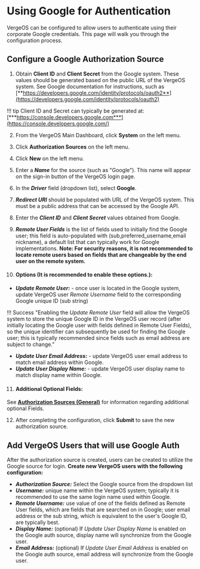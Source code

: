 # Using Google for Authentication

VergeOS can be configured to allow users to authenticate using their corporate Google credentials.  This page will walk you through the configuration process.

## Configure a Google Authorization Source

1. Obtain **Client ID** and **Client Secret** from the Google system. These values should be generated based on the public URL of the VergeOS system. See Google documentation for instructions, such as [**https://developers.google.com/identity/protocols/oauth2**](https://developers.google.com/identity/protocols/oauth2)

!!! tip 
    Client ID and Secret can typically be generated at: [***https://console.developers.google.com***](https://console.developers.google.com/)

2. From the VergeOS Main Dashboard, click **System** on the left menu.
2. Click **Authorization Sources** on the left menu.
3. Click **New** on the left menu.
4. Enter a ***Name*** for the source (such as "Google"). This name will appear on the sign-in button of the VergeOS login page.
5. In the ***Driver*** field (dropdown list), select **Google**.
6. ***Redirect URI*** should be populated with URL of the VergeOS system. This must be a public address that can be accessed by the Google API.
7. Enter the ***Client ID*** and ***Client Secret*** values obtained from Google.
8. ***Remote User Fields*** is the list of fields used to initially find the Google user; this field is auto-populated with (sub,preferred_username,email nickname), a default list that can typically work for Google implementations. **Note: For security reasons, it is not recommended to locate remote users based on fields that are changeable by the end user on the remote system.**

10. #### Options (It is recommended to enable these options.):

- ***Update Remote User:*** - once user is located in the Google system, update VergeOS user *Remote Username* field to the corresponding Google unique ID (sub string)

!!! Success "Enabling the *Update Remote User* field will allow the VergeOS system to store the unique Google ID in the VergeOS user record (after initially locating the Google user with fields defined in Remote User Fields), so the unique identifier can subsequently be used for finding the Google user; this is typically recommended since fields such as email address are subject to change."

- ***Update User Email Address:*** - update VergeOS user email address to match email address within Google.
- ***Update User Display Name:*** - update VergeOS user display name to match display name within Google.

11. #### Additional Optional Fields:

See [**Authorization Sources (General)**](/product-guide/auth/auth-sources-general) for information regarding additional optional Fields.

12. After completing the configuration, click **Submit** to save the new authorization source.

## Add VergeOS Users that will use Google Auth

After the authorization source is created, users can be created to utilize the Google source for login. 
**Create new VergeOS users with the following configuration:**  

- ***Authorization Source:*** Select the Google source from the dropdown list
- ***Username:*** unique name within the VergeOS system; typically it is recommended to use the same login name used within Google.
- ***Remote Username:*** use value of one of the fields defined as Remote User fields, which are fields that are searched on in Google; user email address or the sub string, which is equivalent to the user's Google ID, are typically best.
- ***Display Name:*** (optional) If *Update User Display Name* is enabled on the Google auth source, display name will synchronize from the Google user.
- ***Email Address:*** (optional) If *Update User Email Address* is enabled on the Google auth source, email address will synchronize from the Google user.